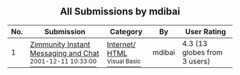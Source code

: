 ﻿<div align="center">

## All Submissions by mdibai

</div>

No.  | Submission | Category | By   | User Rating
---- | ---------- | -------- | ---- | -----------
1 | [Zimmunity Instant Messaging and Chat<br /><sup>2001-12-11 10:33:00</sup>](https://github.com/Planet-Source-Code/mdibai-zimmunity-instant-messaging-and-chat__1-29667) | [Internet/ HTML<br /><sup>Visual Basic</sup>](../ByCategory/internet-html__1-34.md) | mdibai | 4.3 (13 globes from 3 users)
